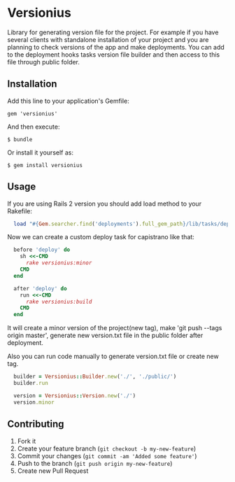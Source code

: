# Versionius

Library for generating version file for the project. For example if you have
several clients with standalone installation of your project and you are
planning to check versions of the app and make deployments. You can add to the
deployment hooks tasks version file builder and then access to this file
through public folder.


## Installation

Add this line to your application's Gemfile:

    gem 'versionius'

And then execute:

    $ bundle

Or install it yourself as:

    $ gem install versionius

## Usage

If you are using Rails 2 version you should add load method to your Rakefile:

```ruby
  load "#{Gem.searcher.find('deployments').full_gem_path}/lib/tasks/deployments.rake"
```

Now we can create a custom deploy task for capistrano like that:

```ruby
  before 'deploy' do
    sh <<-CMD
      rake versionius:minor
    CMD
  end

  after 'deploy' do
    run <<-CMD
      rake versionius:build
    CMD
  end
```

It will create a minor version of the project(new tag), make 'git push --tags
origin master', generate new version.txt file in the public folder after
deployment.

Also you can run code manually to generate version.txt file or create new tag.

```ruby
  builder = Versionius::Builder.new('./', './public/')
  builder.run

  version = Versionius::Version.new('./')
  version.minor
```

## Contributing

1. Fork it
2. Create your feature branch (`git checkout -b my-new-feature`)
3. Commit your changes (`git commit -am 'Added some feature'`)
4. Push to the branch (`git push origin my-new-feature`)
5. Create new Pull Request
